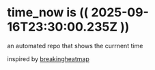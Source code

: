 # time_now is (( 2025-09-16T23:30:00.235Z ))

an automated repo that shows the currnent time

inspired by [breakingheatmap](https://github.com/breakingheatmap/breakingheatmap)